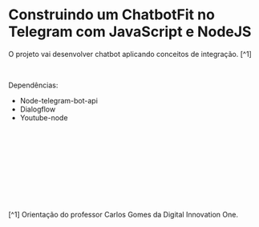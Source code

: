 # Construindo um ChatbotFit no Telegram com JavaScript e NodeJS

O projeto vai desenvolver chatbot aplicando conceitos de integração. [^1]

<br />

Dependências:

- Node-telegram-bot-api
- Dialogflow
- Youtube-node




<br />

###
![]()


<br />

### 
![]()


<br />

### 
![]()


[^1] Orientação do professor Carlos Gomes da Digital Innovation One.







